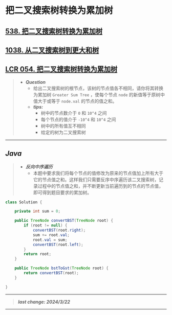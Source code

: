 # 把二叉搜索树转换为累加树

## [538. 把二叉搜索树转换为累加树](https://leetcode.cn/problems/convert-bst-to-greater-tree/)

## [1038. 从二叉搜索树到更大和树](https://leetcode.cn/problems/binary-search-tree-to-greater-sum-tree/)

## [LCR 054. 把二叉搜索树转换为累加树](https://leetcode.cn/problems/w6cpku/)

> - ***Question***
>   - 给出二叉搜索树的根节点，该树的节点值各不相同，请你将其转换为累加树 `Greater Sum Tree` ，使每个节点 `node` 的新值等于原树中值大于或等于 `node.val` 的节点的值之和。
>   - ***tips:***
>     - 树中的节点数介于 `0` 和 `10^4` 之间
>     - 每个节点的值介于 `-10^4` 和 `10^4` 之间
>     - 树中的所有值互不相同
>     - 给定的树为二叉搜索树

---

## *Java*

> - ***反向中序遍历***
>   - 本题中要求我们将每个节点的值修改为原来的节点值加上所有大于它的节点值之和。这样我们只需要反序中序遍历该二叉搜索树，记录过程中的节点值之和，并不断更新当前遍历到的节点的节点值，即可得到题目要求的累加树。

```java
class Solution {

    private int sum = 0;

    public TreeNode convertBST(TreeNode root) {
        if (root != null) {
            convertBST(root.right);
            sum += root.val;
            root.val = sum;
            convertBST(root.left);
        }
        return root;
    }

    public TreeNode bstToGst(TreeNode root) {
        return convertBST(root);
    }

}
```

---

> ***last change: 2024/3/22***

---
